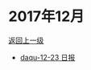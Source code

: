 # 2017年12月

<a href="/#/days/2017/index">返回上一级</a>

- <a href="/#/days/2017/12/daqu-12-23">daqu-12-23 日报</a>
